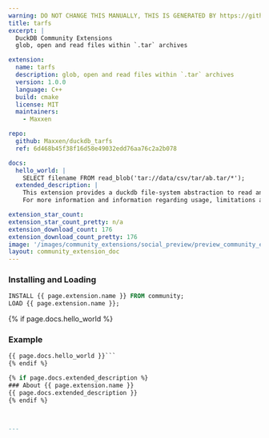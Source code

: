 ```yaml
---
warning: DO NOT CHANGE THIS MANUALLY, THIS IS GENERATED BY https://github/duckdb/community-extensions repository, check README there
title: tarfs
excerpt: |
  DuckDB Community Extensions
  glob, open and read files within `.tar` archives

extension:
  name: tarfs
  description: glob, open and read files within `.tar` archives
  version: 1.0.0
  language: C++
  build: cmake
  license: MIT
  maintainers:
    - Maxxen

repo:
  github: Maxxen/duckdb_tarfs
  ref: 6d468b45f38f16d58e49032edd76aa76c2a2b078

docs:
  hello_world: |
    SELECT filename FROM read_blob('tar://data/csv/tar/ab.tar/*');
  extended_description: |
    This extension provides a duckdb file-system abstraction to read and glob files within __uncompressed__ tar archives.
    For more information and information regarding usage, limitations and performance, see the [tarfs README](https://github.com/Maxxen/duckdb_tarfs).

extension_star_count:  
extension_star_count_pretty: n/a
extension_download_count: 176
extension_download_count_pretty: 176
image: '/images/community_extensions/social_preview/preview_community_extension_tarfs.png'
layout: community_extension_doc
---
```


### Installing and Loading
```sql
INSTALL {{ page.extension.name }} FROM community;
LOAD {{ page.extension.name }};
```

{% if page.docs.hello_world %}
### Example
```sql
{{ page.docs.hello_world }}```
{% endif %}

{% if page.docs.extended_description %}
### About {{ page.extension.name }}
{{ page.docs.extended_description }}
{% endif %}



---

